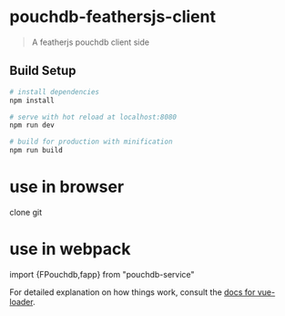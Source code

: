 # pouchdb-feathersjs-client

> A featherjs pouchdb client side

## Build Setup

``` bash
# install dependencies
npm install

# serve with hot reload at localhost:8080
npm run dev

# build for production with minification
npm run build
```
# use in browser
clone git  
<script src="./dist/app.js"></script>

# use in webpack 
import {FPouchdb,fapp} from "pouchdb-service"



For detailed explanation on how things work, consult the [docs for vue-loader](http://vuejs.github.io/vue-loader).
